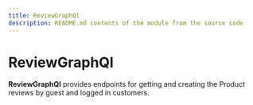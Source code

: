 ```yaml
---
title: ReviewGraphQl
description: README.md contents of the module from the source code
---
```


# ReviewGraphQl

**ReviewGraphQl** provides endpoints for getting and creating the Product reviews by guest and logged in customers.
